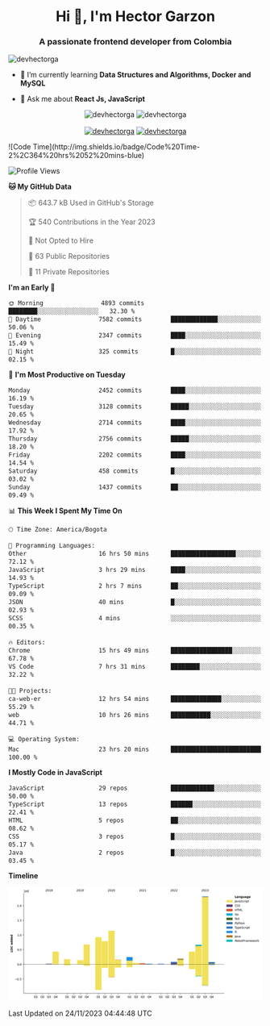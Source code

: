 <h1 align="center">Hi 👋, I'm Hector Garzon</h1>
<h3 align="center">A passionate frontend developer from Colombia</h3>

<p align="left"> <img src="https://komarev.com/ghpvc/?username=devhectorga" alt="devhectorga" /> </p>

- 🌱 I’m currently learning **Data Structures and Algorithms, Docker and MySQL**

- 💬 Ask me about **React Js, JavaScript**

<p align="center"> <img src="https://github-readme-stats.vercel.app/api?username=devhectorga&count_private=true&show_icons=true" alt="devhectorga" /> <img src="https://github-readme-stats.vercel.app/api/top-langs/?username=devhectorga&layout=compact" alt="devhectorga" /></p>

<p align="center">
<a href="https://twitter.com/devhectorga" target="blank"><img align="center" src="https://cdn.jsdelivr.net/npm/simple-icons@3.0.1/icons/twitter.svg" alt="devhectorga" height="20" width="20" /></a>
<a href="https://linkedin.com/in/devhectorga" target="blank"><img align="center" src="https://cdn.jsdelivr.net/npm/simple-icons@3.0.1/icons/linkedin.svg" alt="devhectorga" height="20" width="20" /></a>
</p>
<!--START_SECTION:waka-->
![Code Time](http://img.shields.io/badge/Code%20Time-2%2C364%20hrs%2052%20mins-blue)

![Profile Views](http://img.shields.io/badge/Profile%20Views-0-blue)

**🐱 My GitHub Data** 

> 📦 643.7 kB Used in GitHub's Storage 
 > 
> 🏆 540 Contributions in the Year 2023
 > 
> 🚫 Not Opted to Hire
 > 
> 📜 63 Public Repositories 
 > 
> 🔑 11 Private Repositories 
 > 
**I'm an Early 🐤** 

```text
🌞 Morning                4893 commits        ████████░░░░░░░░░░░░░░░░░   32.30 % 
🌆 Daytime                7582 commits        █████████████░░░░░░░░░░░░   50.06 % 
🌃 Evening                2347 commits        ████░░░░░░░░░░░░░░░░░░░░░   15.49 % 
🌙 Night                  325 commits         █░░░░░░░░░░░░░░░░░░░░░░░░   02.15 % 
```
📅 **I'm Most Productive on Tuesday** 

```text
Monday                   2452 commits        ████░░░░░░░░░░░░░░░░░░░░░   16.19 % 
Tuesday                  3128 commits        █████░░░░░░░░░░░░░░░░░░░░   20.65 % 
Wednesday                2714 commits        ████░░░░░░░░░░░░░░░░░░░░░   17.92 % 
Thursday                 2756 commits        █████░░░░░░░░░░░░░░░░░░░░   18.20 % 
Friday                   2202 commits        ████░░░░░░░░░░░░░░░░░░░░░   14.54 % 
Saturday                 458 commits         █░░░░░░░░░░░░░░░░░░░░░░░░   03.02 % 
Sunday                   1437 commits        ██░░░░░░░░░░░░░░░░░░░░░░░   09.49 % 
```


📊 **This Week I Spent My Time On** 

```text
🕑︎ Time Zone: America/Bogota

💬 Programming Languages: 
Other                    16 hrs 50 mins      ██████████████████░░░░░░░   72.12 % 
JavaScript               3 hrs 29 mins       ████░░░░░░░░░░░░░░░░░░░░░   14.93 % 
TypeScript               2 hrs 7 mins        ██░░░░░░░░░░░░░░░░░░░░░░░   09.09 % 
JSON                     40 mins             █░░░░░░░░░░░░░░░░░░░░░░░░   02.93 % 
SCSS                     4 mins              ░░░░░░░░░░░░░░░░░░░░░░░░░   00.35 % 

🔥 Editors: 
Chrome                   15 hrs 49 mins      █████████████████░░░░░░░░   67.78 % 
VS Code                  7 hrs 31 mins       ████████░░░░░░░░░░░░░░░░░   32.22 % 

🐱‍💻 Projects: 
ca-web-er                12 hrs 54 mins      ██████████████░░░░░░░░░░░   55.29 % 
web                      10 hrs 26 mins      ███████████░░░░░░░░░░░░░░   44.71 % 

💻 Operating System: 
Mac                      23 hrs 20 mins      █████████████████████████   100.00 % 
```

**I Mostly Code in JavaScript** 

```text
JavaScript               29 repos            ████████████░░░░░░░░░░░░░   50.00 % 
TypeScript               13 repos            ██████░░░░░░░░░░░░░░░░░░░   22.41 % 
HTML                     5 repos             ██░░░░░░░░░░░░░░░░░░░░░░░   08.62 % 
CSS                      3 repos             █░░░░░░░░░░░░░░░░░░░░░░░░   05.17 % 
Java                     2 repos             █░░░░░░░░░░░░░░░░░░░░░░░░   03.45 % 
```



**Timeline**

![Lines of Code chart](https://raw.githubusercontent.com/devHectorGa/devHectorGa/master/assets/bar_graph.png)


 Last Updated on 24/11/2023 04:44:48 UTC
<!--END_SECTION:waka-->
